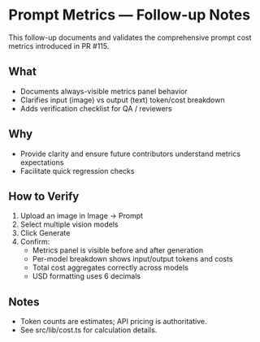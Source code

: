 # Prompt Metrics — Follow-up Notes

This follow-up documents and validates the comprehensive prompt cost metrics introduced in PR #115.

## What
- Documents always-visible metrics panel behavior
- Clarifies input (image) vs output (text) token/cost breakdown
- Adds verification checklist for QA / reviewers

## Why
- Provide clarity and ensure future contributors understand metrics expectations
- Facilitate quick regression checks

## How to Verify
1. Upload an image in Image → Prompt
2. Select multiple vision models
3. Click Generate
4. Confirm:
   - Metrics panel is visible before and after generation
   - Per-model breakdown shows input/output tokens and costs
   - Total cost aggregates correctly across models
   - USD formatting uses 6 decimals

## Notes
- Token counts are estimates; API pricing is authoritative.
- See src/lib/cost.ts for calculation details.
